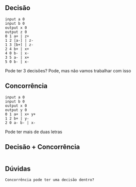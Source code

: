 ## Decisão
```
input a 0
input b 0
output x 0
output z 0
0 1 a+ | z+
1 2 [a-] | z-
1 3 [b+] | z-
2 4 b+ | x+
4 0 b- | x-
3 5 a- | x+
5 0 b- | x-
```

Pode ter 3 decisões? Pode, mas não vamos trabalhar com isso

## Concorrência
```
input a 0
input b 0
output x 0
output y 0
0 1 a+ | x+ y+
1 2 b+ | y-
2 0 a- b- | x-
```

Pode ter mais de duas letras

## Decisão + Concorrência
```

```

## Dúvidas
```
Concorrência pode ter uma decisão dentro?
```
